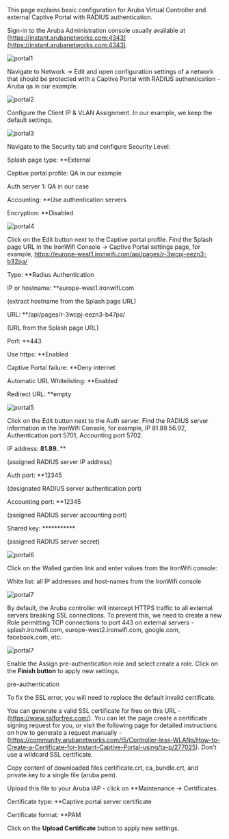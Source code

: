This page explains basic configuration for Aruba Virtual Controller and external Captive Portal with RADIUS authentication.

Sign-in to the Aruba Administration console usually available at [https://instant.arubanetworks.com:4343](https://instant.arubanetworks.com:4343).

![portal1](aruba_captive_portal1.png)

Navigate to Network -> Edit and open configuration settings of a network that should be protected with a Captive Portal with RADIUS authentication - Aruba qa in our example.

![portal2](aruba_captive_portal2.png)

Configure the Client IP & VLAN Assignment. In our example, we keep the default settings.

![portal3](aruba_captive_portal3.png)

Navigate to the Security tab and configure Security Level:

Splash page type: **External

Captive portal profile: QA in our example

Auth server 1: QA in our case

Accounting: **Use authentication servers

Encryption: **Disabled

![portal4](aruba_captive_portal4.png)

Click on the Edit button next to the Captive portal profile. Find the Splash page URL in the IronWifi Console -> Captive Portal settings page, for example, https://europe-west1.ironwifi.com/api/pages/r-3wcpj-eezn3-b32pa/

Type: **Radius Authentication

IP or hostname: **europe-west1.ironwifi.com

(extract hostname from the Splash page URL)

URL: **/api/pages/r-3wcpj-eezn3-b47pa/

(URL from the Splash page URL)

Port: **443

Use https: **Enabled

Captive Portal failure: **Deny internet

Automatic URL Whitelisting: **Enabled

Redirect URL: **empty

![portal5](aruba_captive_portal5.png)

Click on the Edit button next to the Auth server. Find the RADIUS server information in the IronWifi Console, for example, IP 81.89.56.92, Authentication port 5701, Accounting port 5702.

IP address: **81.89.**.**

(assigned RADIUS server IP address)

Auth port: **12345

(designated RADIUS server authentication port)

Accounting port: **12345

(assigned RADIUS server accounting port)

Shared key: ***********

(assigned RADIUS server secret)


![portal6](aruba_external_radius6.png)


Click on the Walled garden link and enter values from the IronWifi console:

White list: all IP addresses and host-names from the IronWifi console

![portal7](aruba_walled_garden7.png)

By default, the Aruba controller will intercept HTTPS traffic to all external servers breaking SSL connections. To prevent this, we need to create a new Role permitting TCP connections to port 443 on external servers - splash.ironwifi.com, europe-west2.ironwifi.com, google.com, facebook.com, etc.

![portal7](aruba_cp_ssl.png)

Enable the Assign pre-authentication role and select create a role. Click on the **Finish button** to apply new settings.

pre-authentication

To fix the SSL error, you will need to replace the default invalid certificate.

You can generate a valid SSL certificate for free on this URL - (https://www.sslforfree.com/). You can let the page create a certificate signing request for you, or visit the following page for detailed instructions on how to generate a request manually - (https://community.arubanetworks.com/t5/Controller-less-WLANs/How-to-Create-a-Certificate-for-Instant-Captive-Portal-using/ta-p/277025). Don't use a wildcard SSL certificate.

Copy content of downloaded files certificate.crt, ca_bundle.crt, and private.key to a single file (aruba.pem).

Upload this file to your Aruba IAP - click on **Maintenance -> Certificates.

Certificate type: **Captive portal server certificate

Certificate format: **PAM



Click on the **Upload Certificate** button to apply new settings.
